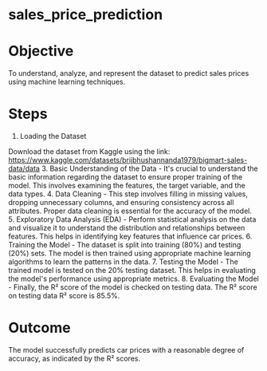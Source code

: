 # sales_price_prediction

# Objective
To understand, analyze, and represent the dataset to predict sales prices using machine learning techniques.

# Steps
1. Loading the Dataset

Download the dataset from Kaggle using the link: https://www.kaggle.com/datasets/brijbhushannanda1979/bigmart-sales-data/data
3. Basic Understanding of the Data -
It's crucial to understand the basic information regarding the dataset to ensure proper training of the model.
This involves examining the features, the target variable, and the data types.
4. Data Cleaning -
This step involves filling in missing values, dropping unnecessary columns, and ensuring consistency across all attributes.
Proper data cleaning is essential for the accuracy of the model.
5. Exploratory Data Analysis (EDA) -
Perform statistical analysis on the data and visualize it to understand the distribution and relationships between features.
This helps in identifying key features that influence car prices.
6. Training the Model -
The dataset is split into training (80%) and testing (20%) sets.
The model is then trained using appropriate machine learning algorithms to learn the patterns in the data.
7. Testing the Model -
The trained model is tested on the 20% testing dataset.
This helps in evaluating the model's performance using appropriate metrics.
8. Evaluating the Model -
Finally, the R² score of the model is checked on testing data.
The R² score on testing data R² score is 85.5%.
# Outcome
The model successfully predicts car prices with a reasonable degree of accuracy, as indicated by the R² scores.
